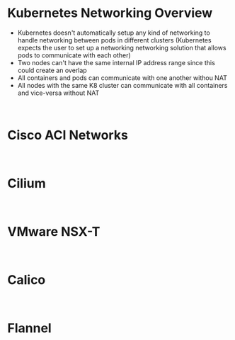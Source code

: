 # Kubernetes Networking Overview

* Kubernetes doesn't automatically setup any kind of networking to handle networking between pods in different clusters (Kubernetes expects the user to set up a networking networking solution that allows pods to communicate with each other)
* Two nodes can't have the same internal IP address range since this could create an overlap
* All containers and pods can communicate with one another withou NAT
* All nodes with the same K8 cluster can communicate with all containers and vice-versa without NAT 

<br>

# Cisco ACI Networks

<br>

# Cilium

<br>

# VMware NSX-T

<br>

# Calico

<br>

# Flannel